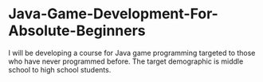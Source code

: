 # Java-Game-Development-For-Absolute-Beginners
I will be developing a course for Java game programming targeted to those who have never programmed before. The target demographic is middle school to high school students.
